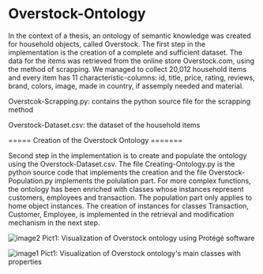 # Overstock-Ontology

In the context of a thesis, an ontology of semantic knowledge was created for household objects, called Overstock. The first step in the implementation is the creation of a complete and sufficient dataset. The data for the items was retrieved from the online store Overstock.com, using the method of scrapping. We managed to collect 20,012 household items and every item has 11 characteristic-columns: id, title, price, rating, reviews, brand, colors, image, made in country, if assemply needed and material. 

Overstcok-Scrapping.py: contains the python source file for the scrapping method

Overstock-Dataset.csv: the dataset of the household items

===== Creation of the Overstock Ontology =======

Second step in the implementation is to create and populate the ontology using the Overstock-Dataset.csv. The file Creating-Ontology.py is the python source code that implements the creation and the file Overstock-Population.py implements the polulation part. For more complex functions, the ontology has been enriched with classes whose instances represent customers, employees and transaction. The population part only applies to home object instances. The creation of instances for classes Transaction, Customer, Employee,  is implemented in the retrieval and modification mechanism in the next step.

![image2](https://user-images.githubusercontent.com/128267473/228058762-ac581908-425d-4c3b-ad05-7b5e4db8c90d.png)
Pict1: Visualization of Overstock ontology using Protégé software

![image1](https://user-images.githubusercontent.com/128267473/228059638-5a145707-851c-48c9-aa24-cd186258819b.png)
Pict1: Visualization of Overstock ontology's main classes with properties

